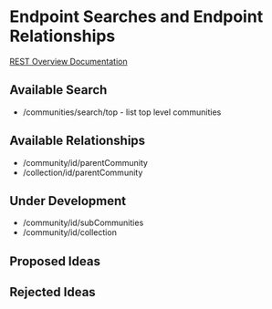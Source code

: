 # Endpoint Searches and Endpoint Relationships
[REST Overview Documentation](README.md)

## Available Search

* /communities/search/top - list top level communities

## Available Relationships
* /community/id/parentCommunity
* /collection/id/parentCommunity

## Under Development
* /community/id/subCommunities
* /community/id/collection

## Proposed Ideas

## Rejected Ideas
